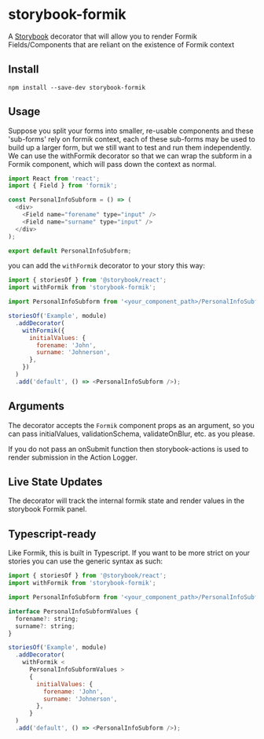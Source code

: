 # storybook-formik

A [Storybook](https://storybook.js.org/) decorator that will allow you to render Formik Fields/Components that are reliant on the existence of Formik context

## Install

    npm install --save-dev storybook-formik

## Usage

Suppose you split your forms into smaller, re-usable components and these 'sub-forms' rely on formik context, each of these
sub-forms may be used to build up a larger form, but we still want to test and run them independently. We can use the withFormik
decorator so that we can wrap the subform in a Formik component, which will pass down the context as normal.

```js
import React from 'react';
import { Field } from 'formik';

const PersonalInfoSubform = () => (
  <div>
    <Field name="forename" type="input" />
    <Field name="surname" type="input" />
  </div>
);

export default PersonalInfoSubform;
```

you can add the `withFormik` decorator to your story this way:

```js
import { storiesOf } from '@storybook/react';
import withFormik from 'storybook-formik';

import PersonalInfoSubform from '<your_component_path>/PersonalInfoSubform';

storiesOf('Example', module)
  .addDecorator(
    withFormik({
      initialValues: {
        forename: 'John',
        surname: 'Johnerson',
      },
    })
  )
  .add('default', () => <PersonalInfoSubform />);
```

## Arguments

The decorator accepts the `Formik` component props as an argument, so you can pass initialValues, validationSchema,
validateOnBlur, etc. as you please.

If you do not pass an onSubmit function then storybook-actions is used to render submission in the Action Logger.

## Live State Updates

The decorator will track the internal formik state and render values in the storybook Formik panel.

## Typescript-ready

Like Formik, this is built in Typescript. If you want to be more strict on your stories you can use the generic syntax
as such:

```js
import { storiesOf } from '@storybook/react';
import withFormik from 'storybook-formik';

import PersonalInfoSubform from '<your_component_path>/PersonalInfoSubform';

interface PersonalInfoSubformValues {
  forename?: string;
  surname?: string;
}

storiesOf('Example', module)
  .addDecorator(
    withFormik <
      PersonalInfoSubformValues >
      {
        initialValues: {
          forename: 'John',
          surname: 'Johnerson',
        },
      }
  )
  .add('default', () => <PersonalInfoSubform />);
```
